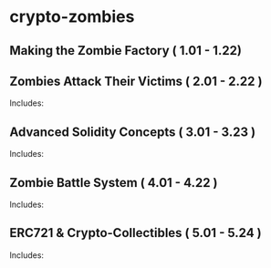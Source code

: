 # crypto-zombies

## Making the Zombie Factory ( 1.01 - 1.22)

## Zombies Attack Their Victims ( 2.01 - 2.22 )
Includes:

## Advanced Solidity Concepts ( 3.01 - 3.23 )
Includes:

## Zombie Battle System ( 4.01 - 4.22 )
Includes:

## ERC721 & Crypto-Collectibles ( 5.01 - 5.24 )
Includes:
